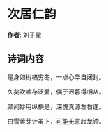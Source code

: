 # 次居仁韵

**作者**: 刘子翚

## 诗词内容

是身如树槁穷冬，一点心华自闭封。

久矣吹嘘存泛爱，偶于迟暮得相从。

颇闻妙用纵横是，深愧真源左右逢。

白雪黄芽计虽下，可能无意起龙钟。

